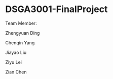# DSGA3001-FinalProject

Team Member:  

Zhengyuan Ding

Chenqin Yang

Jiayao Liu

Ziyu Lei

Zian Chen



